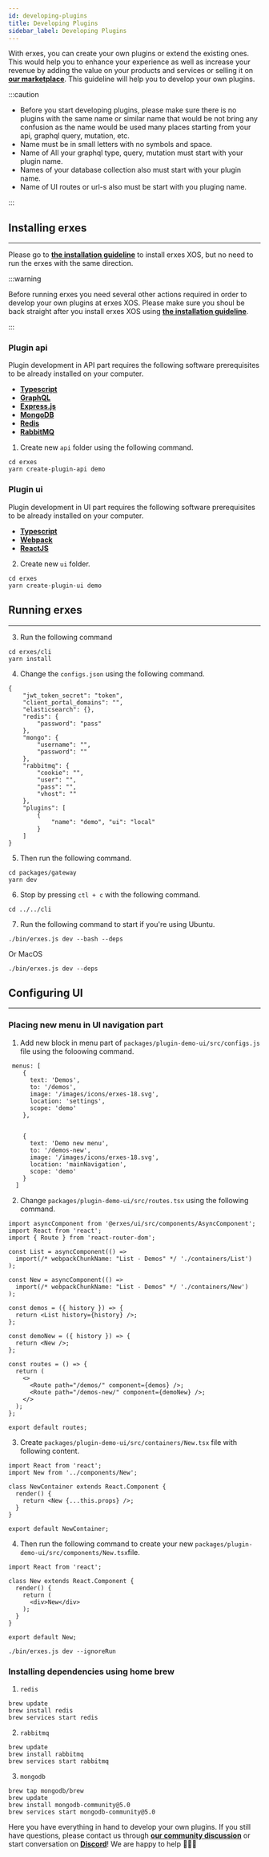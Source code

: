 ```yaml
---
id: developing-plugins
title: Developing Plugins
sidebar_label: Developing Plugins
---
```


With erxes, you can create your own plugins or extend the existing ones. This would help you to enhance your experience as well as increase your revenue by adding the value on your products and services or selling it on **<a href="https://erxes.io/marketplace" target="_blank">our marketplace</a>**. This guideline will help you to develop your own plugins.

:::caution

- Before you start developing plugins, please make sure there is no plugins with the same name or similar name that would be not bring any confusion as the name would be used many places starting from your api, graphql query, mutation, etc.
- Name must be in small letters with no symbols and space.
- Name of All your graphql type, query, mutation must start with your plugin name. 
- Names of your database collection also must start with your plugin name. 
- Name of UI routes or url-s also must be start with you pluging name. 

:::


## Installing erxes
---

Please go to **<a href="https://www.erxes.org/developer/ubuntu" target="_blank">the installation guideline</a>** to install erxes XOS, but no need to run the erxes with the same direction. 

:::warning

Before running erxes you need several other actions required in order to develop your own plugins at erxes XOS. Please make sure you shoul be back straight after you install erxes XOS using **<a href="https://www.erxes.org/developer/ubuntu" target="_blank">the installation guideline</a>**.

:::


### Plugin api

Plugin development in API part requires the following software prerequisites to be already installed on your computer.

- **[Typescript](https://www.typescriptlang.org/)**
- **[GraphQL](https://graphql.org/graphql-js/)**
- **[Express.js](https://expressjs.com)**
- **[MongoDB](https://www.mongodb.com)**
- **[Redis](https://redis.io)**
- **[RabbitMQ](https://www.rabbitmq.com)**

1. Create new `api` folder using the following command.

```
cd erxes
yarn create-plugin-api demo
```

### Plugin ui

Plugin development in UI part requires the following software prerequisites to be already installed on your computer.

- **[Typescript](https://www.typescriptlang.org/)**
- **[Webpack](https://webpack.js.org/)**
- **[ReactJS](https://reactjs.org)**

2. Create new `ui` folder.

```
cd erxes
yarn create-plugin-ui demo
```

## Running erxes
---

3. Run the following command

```
cd erxes/cli
yarn install
```

4. Change the `configs.json` using the following command.

```
{
	"jwt_token_secret": "token",
	"client_portal_domains": "",
	"elasticsearch": {},
	"redis": {
		"password": "pass"
	},
	"mongo": {
		"username": "",
		"password": ""
	},
	"rabbitmq": {
		"cookie": "",
		"user": "",
		"pass": "",
		"vhost": ""
	},
	"plugins": [
		{
			"name": "demo", "ui": "local"
		}
	]
}
```

5. Then run the following command.

```
cd packages/gateway
yarn dev
```

6. Stop by pressing `ctl + c` with the following command.


```
cd ../../cli
```

7.  Run the following command to start if you're using Ubuntu.

```
./bin/erxes.js dev --bash --deps
```

Or MacOS

```
./bin/erxes.js dev --deps
```

## Configuring UI
---

### Placing new menu in UI navigation part 

1. Add new block in menu part of `packages/plugin-demo-ui/src/configs.js` file using the foloowing command.

```
 menus: [
    {
      text: 'Demos',
      to: '/demos',
      image: '/images/icons/erxes-18.svg',
      location: 'settings',
      scope: 'demo'
    },


    {
      text: 'Demo new menu',
      to: '/demos-new',
      image: '/images/icons/erxes-18.svg',
      location: 'mainNavigation',
      scope: 'demo'
    }
  ]
```

2. Change `packages/plugin-demo-ui/src/routes.tsx` using the following command. 

```
import asyncComponent from '@erxes/ui/src/components/AsyncComponent';
import React from 'react';
import { Route } from 'react-router-dom';

const List = asyncComponent(() =>
  import(/* webpackChunkName: "List - Demos" */ './containers/List')
);

const New = asyncComponent(() =>
  import(/* webpackChunkName: "List - Demos" */ './containers/New')
);

const demos = ({ history }) => {
  return <List history={history} />;
};

const demoNew = ({ history }) => {
  return <New />;
};

const routes = () => {
  return (
    <>
      <Route path="/demos/" component={demos} />;
      <Route path="/demos-new/" component={demoNew} />;
    </>
  );
};

export default routes;

```

3. Create `packages/plugin-demo-ui/src/containers/New.tsx` file with following content.  

```
import React from 'react';
import New from '../components/New';

class NewContainer extends React.Component {
  render() {
    return <New {...this.props} />;
  }
}

export default NewContainer;
```

4. Then run the following command to create your new `packages/plugin-demo-ui/src/components/New.tsx`file. 

```
import React from 'react';

class New extends React.Component {
  render() {
    return (
      <div>New</div>
    );
  }
}

export default New;

```

```
./bin/erxes.js dev --ignoreRun
```

### Installing dependencies using home brew

1. `redis`

```
brew update
brew install redis
brew services start redis
```

2. `rabbitmq`

```
brew update
brew install rabbitmq
brew services start rabbitmq
```

3. `mongodb`

```
brew tap mongodb/brew
brew update
brew install mongodb-community@5.0
brew services start mongodb-community@5.0
```

Here you have everything in hand to develop your own plugins. If you still have questions, please contact us through **<a href="https://github.com/erxes/erxes/discussionsGithub" target="_blank">our community discussion</a>** or start conversation on **<a href="https://discord.com/invite/aaGzy3gQK5" target="_blank" target="_blank">Discord</a>**! We are happy to help 🤗🤗🤗
